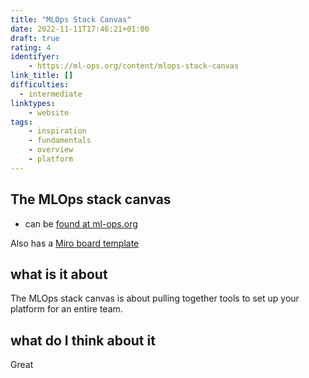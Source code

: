 ```yaml
---
title: "MLOps Stack Canvas"
date: 2022-11-11T17:46:21+01:00
draft: true
rating: 4
identifyer:
    - https://ml-ops.org/content/mlops-stack-canvas
link_title: []
difficulties:
  - intermediate
linktypes:
    - website
tags:
    - inspiration
    - fundamentals
    - overview
    - platform
---
```


## The MLOps stack canvas

- can be [found at ml-ops.org](https://ml-ops.org/content/mlops-stack-canvas)

Also has a [Miro board template ](https://miro.com/app/board/o9J_lfoc4Hg=/)

## what is it about
The MLOps stack canvas is about pulling together tools to set up your platform for an entire team.

## what do I think about it
Great
